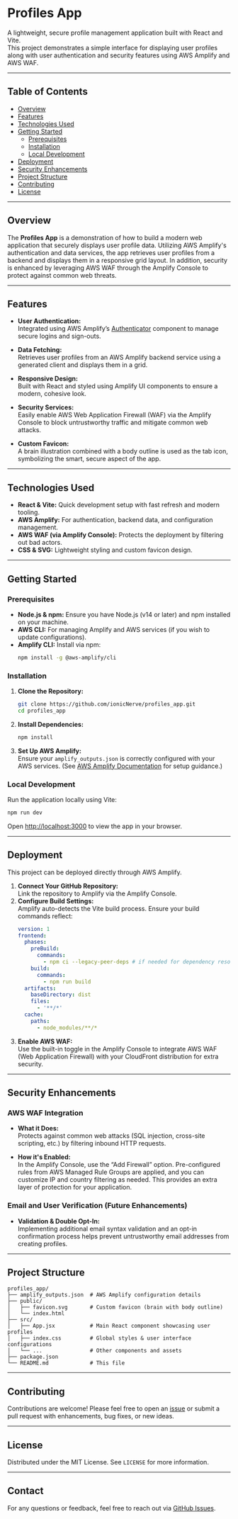 # Profiles App

A lightweight, secure profile management application built with React and Vite.  
This project demonstrates a simple interface for displaying user profiles along with user authentication and security features using AWS Amplify and AWS WAF.

---

## Table of Contents

- [Overview](#overview)
- [Features](#features)
- [Technologies Used](#technologies-used)
- [Getting Started](#getting-started)
  - [Prerequisites](#prerequisites)
  - [Installation](#installation)
  - [Local Development](#local-development)
- [Deployment](#deployment)
- [Security Enhancements](#security-enhancements)
- [Project Structure](#project-structure)
- [Contributing](#contributing)
- [License](#license)

---

## Overview

The **Profiles App** is a demonstration of how to build a modern web application that securely displays user profile data. Utilizing AWS Amplify's authentication and data services, the app retrieves user profiles from a backend and displays them in a responsive grid layout. In addition, security is enhanced by leveraging AWS WAF through the Amplify Console to protect against common web threats.

---

## Features

- **User Authentication:**  
  Integrated using AWS Amplify’s [Authenticator](https://ui.docs.amplify.aws/react/connected-components/authenticator) component to manage secure logins and sign-outs.

- **Data Fetching:**  
  Retrieves user profiles from an AWS Amplify backend service using a generated client and displays them in a grid.

- **Responsive Design:**  
  Built with React and styled using Amplify UI components to ensure a modern, cohesive look.

- **Security Services:**  
  Easily enable AWS Web Application Firewall (WAF) via the Amplify Console to block untrustworthy traffic and mitigate common web attacks.

- **Custom Favicon:**  
  A brain illustration combined with a body outline is used as the tab icon, symbolizing the smart, secure aspect of the app.

---

## Technologies Used

- **React & Vite:** Quick development setup with fast refresh and modern tooling.
- **AWS Amplify:** For authentication, backend data, and configuration management.
- **AWS WAF (via Amplify Console):** Protects the deployment by filtering out bad actors.
- **CSS & SVG:** Lightweight styling and custom favicon design.

---

## Getting Started

### Prerequisites

- **Node.js & npm:** Ensure you have Node.js (v14 or later) and npm installed on your machine.
- **AWS CLI:** For managing Amplify and AWS services (if you wish to update configurations).
- **Amplify CLI:** Install via npm:  
  ```bash
  npm install -g @aws-amplify/cli
  ```

### Installation

1. **Clone the Repository:**
   ```bash
   git clone https://github.com/ionicNerve/profiles_app.git
   cd profiles_app
   ```

2. **Install Dependencies:**
   ```bash
   npm install
   ```

3. **Set Up AWS Amplify:**  
   Ensure your `amplify_outputs.json` is correctly configured with your AWS services. (See [AWS Amplify Documentation](https://docs.amplify.aws/) for setup guidance.)

### Local Development

Run the application locally using Vite:
```bash
npm run dev
```
Open [http://localhost:3000](http://localhost:3000) to view the app in your browser.

---

## Deployment

This project can be deployed directly through AWS Amplify.
1. **Connect Your GitHub Repository:**  
   Link the repository to Amplify via the Amplify Console.
2. **Configure Build Settings:**  
   Amplify auto-detects the Vite build process. Ensure your build commands reflect:
   ```yaml
   version: 1
   frontend:
     phases:
       preBuild:
         commands:
           - npm ci --legacy-peer-deps # if needed for dependency resolution
       build:
         commands:
           - npm run build
     artifacts:
       baseDirectory: dist
       files:
         - '**/*'
     cache:
       paths:
         - node_modules/**/* 
   ```
3. **Enable AWS WAF:**  
   Use the built-in toggle in the Amplify Console to integrate AWS WAF (Web Application Firewall) with your CloudFront distribution for extra security.

---

## Security Enhancements

### AWS WAF Integration

- **What it Does:**  
  Protects against common web attacks (SQL injection, cross-site scripting, etc.) by filtering inbound HTTP requests.

- **How it's Enabled:**  
  In the Amplify Console, use the “Add Firewall” option. Pre-configured rules from AWS Managed Rule Groups are applied, and you can customize IP and country filtering as needed. This provides an extra layer of protection for your application.

### Email and User Verification (Future Enhancements)

- **Validation & Double Opt-In:**  
  Implementing additional email syntax validation and an opt-in confirmation process helps prevent untrustworthy email addresses from creating profiles.

---

## Project Structure

```
profiles_app/
├── amplify_outputs.json  # AWS Amplify configuration details
├── public/
│   ├── favicon.svg       # Custom favicon (brain with body outline)
│   └── index.html
├── src/
│   ├── App.jsx           # Main React component showcasing user profiles
│   ├── index.css         # Global styles & user interface configurations
│   └── ...               # Other components and assets
├── package.json
└── README.md             # This file
```

---

## Contributing

Contributions are welcome! Please feel free to open an [issue](https://github.com/ionicNerve/profiles_app/issues) or submit a pull request with enhancements, bug fixes, or new ideas.

---

## License

Distributed under the MIT License. See `LICENSE` for more information.

---

## Contact

For any questions or feedback, feel free to reach out via [GitHub Issues](https://github.com/ionicNerve/profiles_app/issues).
